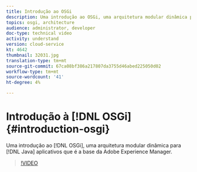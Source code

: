 ```yaml
---
title: Introdução ao OSGi
description: Uma introdução ao OSGi, uma arquitetura modular dinâmica para aplicativos Java que é a base da Adobe Experience Manager.
topics: osgi, architecture
audience: administrator, developer
doc-type: technical video
activity: understand
version: cloud-service
kt: 4642
thumbnail: 32031.jpg
translation-type: tm+mt
source-git-commit: 67ca08bf386a217807da3755d46abed225050d02
workflow-type: tm+mt
source-wordcount: '41'
ht-degree: 4%

---
```



# Introdução à [!DNL OSGi] {#introduction-osgi}

Uma introdução ao [!DNL OSGi], uma arquitetura modular dinâmica para [!DNL Java] aplicativos que é a base da Adobe Experience Manager.

>[!VIDEO](https://video.tv.adobe.com/v/32031/?quality=12&learn=on)
